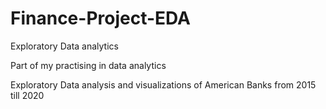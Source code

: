 # Finance-Project-EDA
Exploratory Data analytics


Part of my practising in data analytics


Exploratory Data analysis and visualizations of American Banks from 2015 till 2020

